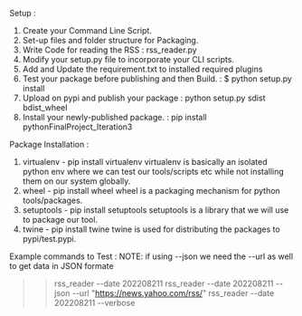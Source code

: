 Setup :
1. Create your Command Line Script.
2. Set-up files and folder structure for Packaging.
3. Write Code for reading the RSS : rss_reader.py
4. Modify your setup.py file to incorporate your CLI scripts. 
5. Add and Update the requirement.txt to installed required plugins 
6. Test your package before publishing and then Build. : $ python setup.py install
7. Upload on pypi and publish your package : python setup.py sdist bdist_wheel
8. Install your newly-published package. : pip install pythonFinalProject_Iteration3


Package Installation : 
1. virtualenv - pip install virtualenv virtualenv is basically an isolated python env where we can test our tools/scripts etc while not installing them on our system globally.
2. wheel - pip install wheel wheel is a packaging mechanism for python tools/packages.
3. setuptools - pip install setuptools setuptools is a library that we will use to package our tool.
4. twine - pip install twine twine is used for distributing the packages to pypi/test.pypi.

Example commands to Test : 
NOTE: if using --json we need the --url as well to get data in JSON formate
>> rss_reader --date 202208211 
>> rss_reader --date 202208211 --json --url "https://news.yahoo.com/rss/"
>> rss_reader --date 202208211 --verbose